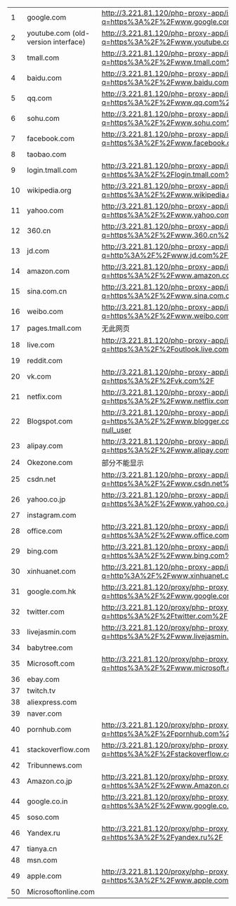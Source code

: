 |      |                                     |                                                              |
| ---- | ----------------------------------- | ------------------------------------------------------------ |
| 1    | google.com                          | http://3.221.81.120/php-proxy-app/index.php?q=https%3A%2F%2Fwww.google.com%2F%3Fgws_rd%3Dssl |
| 2    | youtube.com (old-version interface) | http://3.221.81.120/php-proxy-app/index.php?q=https%3A%2F%2Fwww.youtube.com%2F |
| 3    | tmall.com                           | http://3.221.81.120/php-proxy-app/index.php?q=https%3A%2F%2Fwww.tmall.com%2F |
| 4    | baidu.com                           | http://3.221.81.120/php-proxy-app/index.php?q=https%3A%2F%2Fwww.baidu.com%2F |
| 5    | qq.com                              | http://3.221.81.120/php-proxy-app/index.php?q=https%3A%2F%2Fwww.qq.com%2F |
| 6    | sohu.com                            | http://3.221.81.120/php-proxy-app/index.php?q=https%3A%2F%2Fwww.sohu.com%2F |
| 7    | facebook.com                        | http://3.221.81.120/php-proxy-app/index.php?q=https%3A%2F%2Fwww.facebook.com%2F |
| 8    | taobao.com                          |                                                              |
| 9    | login.tmall.com                     | <http://3.221.81.120/php-proxy-app/index.php?q=https%3A%2F%2Flogin.tmall.com%2F> |
| 10   | wikipedia.org                       | http://3.221.81.120/php-proxy-app/index.php?q=https%3A%2F%2Fwww.wikipedia.org%2F |
| 11   | yahoo.com                           | http://3.221.81.120/php-proxy-app/index.php?q=https%3A%2F%2Fwww.yahoo.com%2F |
| 12   | 360.cn                              | http://3.221.81.120/php-proxy-app/index.php?q=https%3A%2F%2Fwww.360.cn%2F |
| 13   | jd.com                              | http://3.221.81.120/php-proxy-app/index.php?q=http%3A%2F%2Fwww.jd.com%2F%3Fcountry%3DUSA |
| 14   | amazon.com                          | http://3.221.81.120/php-proxy-app/index.php?q=https%3A%2F%2Fwww.amazon.com%2F |
| 15   | sina.com.cn                         | http://3.221.81.120/php-proxy-app/index.php?q=https%3A%2F%2Fwww.sina.com.cn%2F |
| 16   | weibo.com                           | http://3.221.81.120/php-proxy-app/index.php?q=https%3A%2F%2Fwww.weibo.com%2Fus |
| 17   | pages.tmall.com                     | 无此网页                                                     |
| 18   | live.com                            | http://3.221.81.120/php-proxy-app/index.php?q=https%3A%2F%2Foutlook.live.com%2Fowa%2F |
| 19   | reddit.com                          |                                                              |
| 20   | vk.com                              | <http://3.221.81.120/php-proxy-app/index.php?q=https%3A%2F%2Fvk.com%2F> |
| 21   | netfix.com                          | http://3.221.81.120/php-proxy-app/index.php?q=https%3A%2F%2Fwww.netflix.com%2F |
| 22   | Blogspot.com                        | http://3.221.81.120/php-proxy-app/index.php?q=https%3A%2F%2Fwww.blogger.com%2Fabout%2F%3Fr%3D1-null_user |
| 23   | alipay.com                          | http://3.221.81.120/php-proxy-app/index.php?q=https%3A%2F%2Fwww.alipay.com%2F |
| 24   | Okezone.com                         | 部分不能显示                                                 |
| 25   | csdn.net                            | <http://3.221.81.120/php-proxy-app/index.php?q=https%3A%2F%2Fwww.csdn.net%2F> |
| 26   | yahoo.co.jp                         | http://3.221.81.120/php-proxy-app/index.php?q=https%3A%2F%2Fwww.yahoo.co.jp%2F |
| 27   | instagram.com                       |                                                              |
| 28   | office.com                          | http://3.221.81.120/php-proxy-app/index.php?q=https%3A%2F%2Fwww.office.com%2F |
| 29   | bing.com                            | http://3.221.81.120/php-proxy-app/index.php?q=https%3A%2F%2Fwww.bing.com%2F |
| 30   | xinhuanet.com                       | http://3.221.81.120/php-proxy-app/index.php?q=http%3A%2F%2Fwww.xinhuanet.com%2F |
| 31   | google.com.hk                       | http://3.221.81.120/proxy/php-proxy-app/index.php?q=https%3A%2F%2Fwww.google.com.hk%2F |
| 32   | twitter.com                         | http://3.221.81.120/proxy/php-proxy-app/index.php?q=https%3A%2F%2Ftwitter.com%2F |
| 33   | livejasmin.com                      | http://3.221.81.120/proxy/php-proxy-app/index.php?q=https%3A%2F%2Fwww.livejasmin.com%2Fen%2Fgirls%2F |
| 34   | babytree.com                        |                                                              |
| 35   | Microsoft.com                       | http://3.221.81.120/proxy/php-proxy-app/index.php?q=https%3A%2F%2Fwww.microsoft.com%2Fen-us%2F |
| 36   | ebay.com                            |                                                              |
| 37   | twitch.tv                           |                                                              |
| 38   | aliexpress.com                      |                                                              |
| 39   | naver.com                           |                                                              |
| 40   | pornhub.com                         | http://3.221.81.120/proxy/php-proxy-app/index.php?q=https%3A%2F%2Fpornhub.com%2F |
| 41   | stackoverflow.com                   | http://3.221.81.120/proxy/php-proxy-app/index.php?q=https%3A%2F%2Fstackoverflow.com%2F |
| 42   | Tribunnews.com                      |                                                              |
| 43   | Amazon.co.jp                        | http://3.221.81.120/proxy/php-proxy-app/index.php?q=https%3A%2F%2Fwww.Amazon.co.jp%2F |
| 44   | google.co.in                        | http://3.221.81.120/proxy/php-proxy-app/index.php?q=https%3A%2F%2Fwww.google.co.in%2F |
| 45   | soso.com                            |                                                              |
| 46   | Yandex.ru                           | http://3.221.81.120/proxy/php-proxy-app/index.php?q=https%3A%2F%2Fyandex.ru%2F |
| 47   | tianya.cn                           |                                                              |
| 48   | msn.com                             |                                                              |
| 49   | apple.com                           | http://3.221.81.120/proxy/php-proxy-app/index.php?q=https%3A%2F%2Fwww.apple.com%2F |
| 50   | Microsoftonline.com                 |                                                              |

